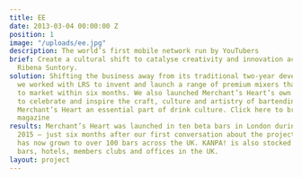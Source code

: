 ```yaml
---
title: EE
date: 2013-03-04 00:00:00 Z
position: 1
image: "/uploads/ee.jpg"
description: The world’s first mobile network run by YouTubers
brief: Create a cultural shift to catalyse creativity and innovation across Lucozade
  Ribena Suntory.
solution: Shifting the business away from its traditional two-year development cycles,
  we worked with LRS to invent and launch a range of premium mixers that could go
  to market within six months. We also launched Merchant’s Heart’s own magazine, KANPAI!,
  to celebrate and inspire the craft, culture and artistry of bartending and make
  Merchant’s Heart an essential part of drink culture. Click here to browse of the
  magazine
results: Merchant’s Heart was launched in ten beta bars in London during December
  2015 – just six months after our first conversation about the project, and this
  has now grown to over 100 bars across the UK. KANPA! is also stocked in over 300
  bars, hotels, members clubs and offices in the UK.
layout: project
---
```


